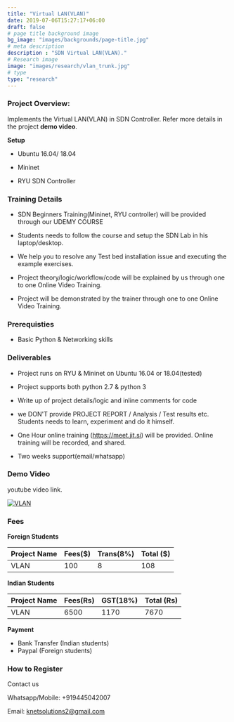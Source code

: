 ```yaml
---
title: "Virtual LAN(VLAN)"
date: 2019-07-06T15:27:17+06:00
draft: false
# page title background image
bg_image: "images/backgrounds/page-title.jpg"
# meta description
description : "SDN Virtual LAN(VLAN)."
# Research image
image: "images/research/vlan_trunk.jpg"
# type
type: "research"
---
```



### Project Overview:

Implements the Virtual LAN(VLAN) in SDN Controller.
Refer more details in the project **demo video**.

**Setup**

- Ubuntu 16.04/ 18.04

- Mininet

- RYU SDN Controller


### Training Details

- SDN Beginners Training(Mininet, RYU controller) will be provided through our UDEMY COURSE

- Students needs to follow the course and setup the SDN Lab in his laptop/desktop.

- We help you to resolve any Test bed installation issue and executing the example exercises.

- Project theory/logic/workflow/code will be explained by us through one to one Online Video Training.

- Project will be demonstrated by the trainer through one to one Online Video Training.


### Prerequisties

* Basic Python & Networking skills 


### Deliverables	

* Project runs on RYU & Mininet on Ubuntu 16.04 or 18.04(tested)

* Project supports both python 2.7 & python 3

* Write up of project details/logic  and inline comments for code

* we DON'T provide PROJECT REPORT / Analysis / Test results etc. Students needs to learn, experiment and do it himself.

* One Hour online training (https://meet.jit.si) will be provided. Online training will be recorded, and  shared.

* Two weeks support(email/whatsapp)


### Demo Video

youtube video link.


[![VLAN](https://img.youtube.com/vi/gL6z60SF9V4/0.jpg)](https://youtu.be/gL6z60SF9V4 "VLAN")


### Fees

**Foreign Students**

| Project Name         | Fees($) | Trans(8%) | Total ($)|
|----------------------|---------|-----------|-----------|
|VLAN     | 100     |   8      | 108       |


**Indian Students**

| Project Name         | Fees(Rs) | GST(18%) | Total (Rs)|
|----------------------|---------|-----------|-----------|
|VLAN     | 6500     |   1170 |  7670 |

**Payment**

* Bank Transfer  (Indian students)
* Paypal (Foreign students)

### How to Register

Contact us

Whatsapp/Mobile: +919445042007

Email:  knetsolutions2@gmail.com